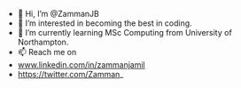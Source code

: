 - 👋 Hi, I’m @ZammanJB
- 👀 I’m interested in becoming the best in coding.
- 🌱 I’m currently learning MSc Computing from University of Northampton.
- 📫 Reach me on
-  www.linkedin.com/in/zammanjamil 
-  https://twitter.com/Zamman_
  

<!---
ZammanJB/ZammanJB is a ✨ special ✨ repository because its `README.md` (this file) appears on your GitHub profile.
You can click the Preview link to take a look at your changes.
--->
